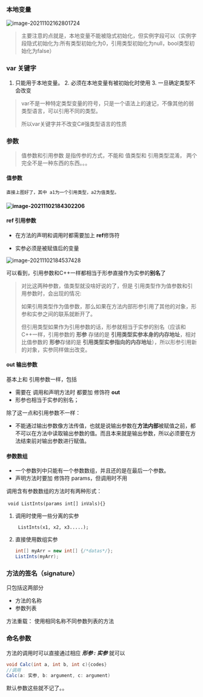 ### 本地变量

![image-20211102162801724](C:\Users\Ryz\AppData\Roaming\Typora\typora-user-images\image-20211102162801724.png)

> 主要注意的点就是，本地变量不能被隐式初始化，但实例字段可以（实例字段隐式初始化为:所有类型初始化为0，引用类型初始化为null，bool类型初始化为false）

### var 关键字

1. 只能用于本地变量。 2. 必须在本地变量有被初始化时使用 3. 一旦确定类型不会改变

> var不是一种特定类型变量的符号，只是一个语法上的速记，不像其他的弱类型语言，可以引用不同的类型。
>
> 所以var关键字并不改变C#强类型语言的性质



### 参数

> 值参数和引用参数  是指传参的方式，不能和 值类型和 引用类型混淆， 两个完全不是一种东西的东西。。。

#### 	值参数

 	直接上图好了，其中 a1为一个引用类型，a2为值类型。

#### 	![image-20211102184302206](C:\Users\Ryz\AppData\Roaming\Typora\typora-user-images\image-20211102184302206.png)

#### ref 引用参数

-  在方法的声明和调用时都需要加上 **ref**修饰符

- 实参必须是被赋值后的变量

![image-20211102184537428](C:\Users\Ryz\AppData\Roaming\Typora\typora-user-images\image-20211102184537428.png)

可以看到，引用参数和C++一样都相当于形参直接作为实参的**别名**了

> 对比这两种参数，值类型就没啥好说的了，但是 引用类型作为值参数和引用参数时，会出现的情况:
>
> ​		如果引用类型作为值参数，那么如果在方法内部形参引用了其他的对象，形参和实参之间的联系就断开了。
>
> ​		但引用类型如果作为引用参数的话，形参就相当于实参的别名（应该和C++一样，引用参数的 **形参** 存储的是 **引用类型实参本身的内存地址**，相对比值参数的 **形参**存储的是 **引用类型实参指向的内存地址**），所以形参引用新的对象，实参同样做出改变。

#### out 输出参数

基本上和 引用参数一样，包括

- 需要在 调用和声明方法时 都要加 修饰符 **out**
- 形参也相当于实参的别名；

除了这一点和引用参数不一样：

- 不能通过输出参数像方法传值，也就是说输出参数在**方法内部**被赋值之前，都不可以在方法中读取输出参数的值。而且本来就是输出参数，所以必须要在方法结束前对输出参数进行赋值。

#### 参数数组

- 一个参数列中只能有一个参数数组，并且还的是在最后一个参数。
- 声明方法时要加 修饰符 params，但调用时不用

调用含有参数数组的方法时有两种形式：

​	`void ListInts(params int[] inVals){}`

1. 调用时使用一些分离的实参

   ` ListInts(x1, x2, x3.....);`

2. 直接使用数组实参

   ````C#
   int[] myArr = new int[] {/*datas*/};
   ListInts(myArr);
   ````



### 方法的签名（signature）

只包括这两部分

 - 方法的名称
 - 参数列表

方法重载： 使用相同名称不同参数列表的方法



### 命名参数

方法的调用时可以直接通过相应  ***形参 : 实参***  就可以

```C#
void Calc(int a, int b, int c){codes}
//调用
Calc(a: 实参, b: argument, c: argument)
```

默认参数这些就不记了。。


